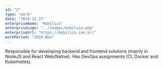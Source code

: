 ```yaml
---
id: "2"
type: "work"
date: "2019-12-27"
enterpriseName: "Mobiliza"
enterpriseLogo: "../images/mobiliza.png"
enterpriseUrl: "https://mobiliza.com.br/"
workPeriod: "2019-Now"
---
```

Responsible for developing backend and frontend solutions (mainly in NodeJS and React Web/Native). Has DevOps assignments (CI, Docker and Kubernetes).